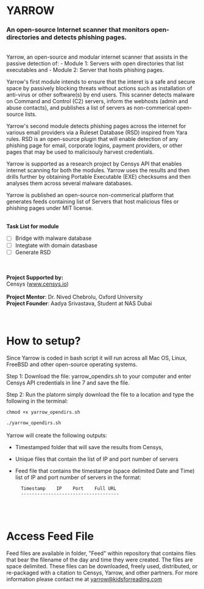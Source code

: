 # **YARROW** 
### An open-source Internet scanner that monitors open-directories and detects phishing pages.
<br>
Yarrow, an open-source and modular internet scanner that assists in the passive detection of:
- Module 1: Servers with open directories that list executables and 
- Module 2: Server that hosts phishing pages. 

Yarrow's first module intends to ensure that the interet is a safe and secure space by passively blocking threats without actions such as installation of anti-virus or other software(s) by end users. This scanner detects malware on Command and Control (C2) servers, inform the webhosts (admin and abuse contacts), and publishes a list of servers as non-commerical open-source lists. 

Yarrow's second module detects phishing pages across the internet for various email providers via a Ruleset Database (RSD) inspired from Yara rules. RSD is an open-source plugin that will enable detection of any phishing page for email, corporate logins, payment providers, or other pages that may be used to malicisouly harvest credentials. 

Yarrow is supported as a research project by Censys API that enables internet scanning for both the modules. Yarrow uses the results and then drills further by obtaining Portable Executable (EXE) checksums and then analyses them across several malware databases. 

Yarrow is published an open-source non-commerical platform that generates feeds containing list of Servers that host malicious files or phishing pages under MIT license.
<br><br>

**Task List for module**
- [ ] Bridge with malware database
- [ ] Integtate with domain datasbase
- [ ] Generate RSD

<br><br>
**Project Supported by:**<br>
Censys (www.censys.io)
<br><br>
**Project Mentor**:  Dr. Nived Chebrolu, Oxford University<br>
**Project Founder**: Aadya Srivastava, Student at NAS Dubai<br>
<br><br>
# How to setup?
Since Yarrow is coded in bash script it will run across all Mac OS, Linux, FreeBSD and other open-source operating systems. 

Step 1: Download the file: yarrow_opendirs.sh to your computer and enter Censys API credentials in line 7 and save the file.

Step 2: Run the platorm simply download the file to a location and type the following in the terminal:

`chmod +x yarrow_opendirs.sh
`

`./yarrow_opendirs.sh
`
<br><br>
Yarrow will create the following outputs:
- Timestamped folder that will save the results from Censys,
- Unique files that contain the list of IP and port number of servers
- Feed file that contains the timestampe (space delimited Date and Time) list of IP and port number of servers in the format:

        Timestamp    IP    Port    Full URL
        ------------------------------------

<br><br>
# Access Feed File

Feed files are available in folder, "Feed" within repository that contains files that bear the filename of the day and time they were created. The files are space delimited. These files can be downloaded, freely used, distributed, or re-packaged with a citation to Censys, Yarrow, and other partners. For more information please contact me at yarrow@kidsforreading.com
